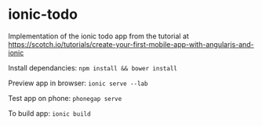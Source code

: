 # ionic-todo

Implementation of the ionic todo app from the tutorial at https://scotch.io/tutorials/create-your-first-mobile-app-with-angularjs-and-ionic

Install dependancies:
`npm install && bower install`

Preview app in browser:
`ionic serve --lab`

Test app on phone:
`phonegap serve`

To build app:
`ionic build`
